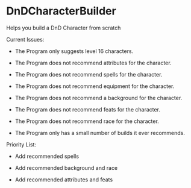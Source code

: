 # DnDCharacterBuilder

Helps you build a DnD Character from scratch


Current Issues:

- The Program only suggests level 16 characters.

- The Program does not recommend attributes for the character.

- The Program does not recommend spells for the character.

- The Program does not recommend equipment for the character.

- The Program does not recommend a background for the character.

- The Program does not recommend feats for the character.

- The Program does not recommend race for the character.

- The Program only has a small number of builds it ever recommends.


Priority List:

- Add recommended spells

- Add recommended background and race

- Add recommended attributes and feats